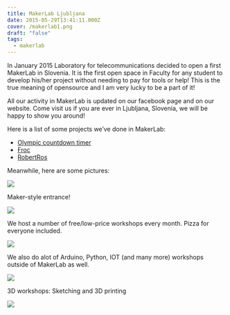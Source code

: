 ```yaml
---
title: MakerLab Ljubljana
date: 2015-05-29T13:41:11.000Z
cover: /makerlab1.png
draft: "false"
tags:
  - makerlab
---
```


In January 2015 Laboratory for telecommunications decided to open a first MakerLab in Slovenia. It is the first open space in Faculty for any student to develop his/her project without needing to pay for tools or help! This is the true meaning of opensource and I am very lucky to be a part of it!


All our activity in MakerLab is updated on our facebook page and on our website. Come visit us if you are ever in Ljubljana, Slovenia, we will be happy to show you around!

Here is a list of some projects we’ve done in MakerLab:

 - [Olympic countdown timer]()
 - [Froc]()
 - [RobertRos]()

Meanwhile, here are some pictures:

![](/makerlab2.jpg " ")

Maker-style entrance!

![](/makerlab3.jpg " ")

We host a number of free/low-price workshops every month. Pizza for everyone included.

![](/makerlab4.jpg " ")

We also do alot of Arduino, Python, IOT (and many more) workshops outside of MakerLab as well.

![](/makerlab5.jpg " ")

3D workshops: Sketching and 3D printing

![](/makerlab6.jpg " ")
